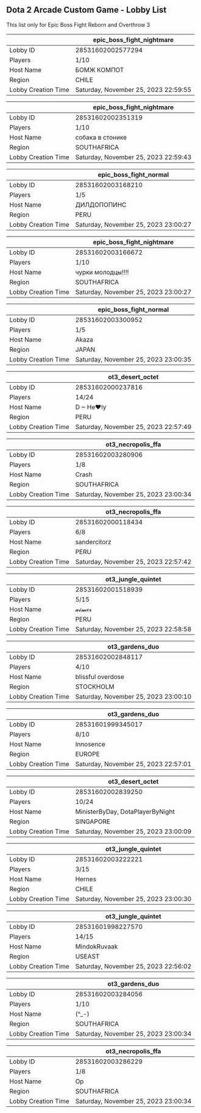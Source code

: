 ## Dota 2 Arcade Custom Game - Lobby List

This list only for Epic Boss Fight Reborn and Overthrow 3

|  | epic_boss_fight_nightmare |
| ------ | ------ |
| Lobby ID | 28531602002577294 |
| Players | 1/10 |
| Host Name | БОМЖ КОМПОТ |
| Region | CHILE |
| Lobby Creation Time | Saturday, November 25, 2023 22:59:55 |


|  | epic_boss_fight_nightmare |
| ------ | ------ |
| Lobby ID | 28531602002351319 |
| Players | 1/10 |
| Host Name | собака в стонике |
| Region | SOUTHAFRICA |
| Lobby Creation Time | Saturday, November 25, 2023 22:59:43 |


|  | epic_boss_fight_normal |
| ------ | ------ |
| Lobby ID | 28531602003168210 |
| Players | 1/5 |
| Host Name | ДИЛДОПОПИНС |
| Region | PERU |
| Lobby Creation Time | Saturday, November 25, 2023 23:00:27 |


|  | epic_boss_fight_nightmare |
| ------ | ------ |
| Lobby ID | 28531602003166672 |
| Players | 1/10 |
| Host Name | чурки молодцы!!!! |
| Region | SOUTHAFRICA |
| Lobby Creation Time | Saturday, November 25, 2023 23:00:27 |


|  | epic_boss_fight_normal |
| ------ | ------ |
| Lobby ID | 28531602003300952 |
| Players | 1/5 |
| Host Name | Akaza |
| Region | JAPAN |
| Lobby Creation Time | Saturday, November 25, 2023 23:00:35 |


|  | ot3_desert_octet |
| ------ | ------ |
| Lobby ID | 28531602000237816 |
| Players | 14/24 |
| Host Name | D ~ He♥ly |
| Region | PERU |
| Lobby Creation Time | Saturday, November 25, 2023 22:57:49 |


|  | ot3_necropolis_ffa |
| ------ | ------ |
| Lobby ID | 28531602003280906 |
| Players | 1/8 |
| Host Name | Crash |
| Region | SOUTHAFRICA |
| Lobby Creation Time | Saturday, November 25, 2023 23:00:34 |


|  | ot3_necropolis_ffa |
| ------ | ------ |
| Lobby ID | 28531602000118434 |
| Players | 6/8 |
| Host Name | sandercitorz |
| Region | PERU |
| Lobby Creation Time | Saturday, November 25, 2023 22:57:42 |


|  | ot3_jungle_quintet |
| ------ | ------ |
| Lobby ID | 28531602001518939 |
| Players | 5/15 |
| Host Name | 𝓪𝓲𝓶𝒆𝓻 |
| Region | PERU |
| Lobby Creation Time | Saturday, November 25, 2023 22:58:58 |


|  | ot3_gardens_duo |
| ------ | ------ |
| Lobby ID | 28531602002848117 |
| Players | 4/10 |
| Host Name | blissful overdose |
| Region | STOCKHOLM |
| Lobby Creation Time | Saturday, November 25, 2023 23:00:10 |


|  | ot3_gardens_duo |
| ------ | ------ |
| Lobby ID | 28531601999345017 |
| Players | 8/10 |
| Host Name | Innosence |
| Region | EUROPE |
| Lobby Creation Time | Saturday, November 25, 2023 22:57:01 |


|  | ot3_desert_octet |
| ------ | ------ |
| Lobby ID | 28531602002839250 |
| Players | 10/24 |
| Host Name | MinisterByDay, DotaPlayerByNight |
| Region | SINGAPORE |
| Lobby Creation Time | Saturday, November 25, 2023 23:00:09 |


|  | ot3_jungle_quintet |
| ------ | ------ |
| Lobby ID | 28531602003222221 |
| Players | 3/15 |
| Host Name | Hernes |
| Region | CHILE |
| Lobby Creation Time | Saturday, November 25, 2023 23:00:30 |


|  | ot3_jungle_quintet |
| ------ | ------ |
| Lobby ID | 28531601998227570 |
| Players | 14/15 |
| Host Name | MindokRuvaak |
| Region | USEAST |
| Lobby Creation Time | Saturday, November 25, 2023 22:56:02 |


|  | ot3_gardens_duo |
| ------ | ------ |
| Lobby ID | 28531602003284056 |
| Players | 1/10 |
| Host Name | (^_-) |
| Region | SOUTHAFRICA |
| Lobby Creation Time | Saturday, November 25, 2023 23:00:34 |


|  | ot3_necropolis_ffa |
| ------ | ------ |
| Lobby ID | 28531602003286229 |
| Players | 1/8 |
| Host Name | Op |
| Region | SOUTHAFRICA |
| Lobby Creation Time | Saturday, November 25, 2023 23:00:34 |


